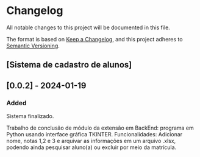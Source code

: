 # Changelog

All notable changes to this project will be documented in this file.

The format is based on [Keep a Changelog](https://keepachangelog.com/en/1.0.0/),
and this project adheres to [Semantic Versioning](https://semver.org/spec/v2.0.0.html).

## [Sistema de cadastro de alunos]

## [0.0.2] - 2024-01-19

### Added
Sistema finalizado.

Trabalho de conclusão de módulo da extensão em BackEnd: programa em Python usando interface gráfica TKINTER.
Funcionalidades: Adicionar nome, notas 1,2 e 3 e arquivar as informações em um arquivo .xlsx, podendo ainda pesquisar aluno(a) ou excluir por meio da matrícula.